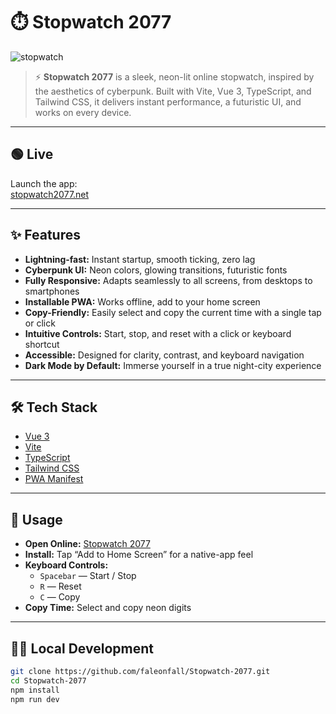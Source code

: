 # ⏱️ Stopwatch 2077

![stopwatch](https://github.com/user-attachments/assets/97410ef8-e657-4109-9598-c91e8aca9c38)

> ⚡️ **Stopwatch 2077** is a sleek, neon-lit online stopwatch, inspired by the aesthetics of cyberpunk. Built
> with Vite, Vue 3, TypeScript, and Tailwind CSS, it delivers instant performance, a futuristic UI, and works on every
> device.

---

## 🟢 Live

Launch the app:  
[stopwatch2077.net](stopwatch2077.net)

---

## ✨ Features

- **Lightning-fast:** Instant startup, smooth ticking, zero lag
- **Cyberpunk UI:** Neon colors, glowing transitions, futuristic fonts
- **Fully Responsive:** Adapts seamlessly to all screens, from desktops to smartphones
- **Installable PWA:** Works offline, add to your home screen
- **Copy-Friendly:** Easily select and copy the current time with a single tap or click
- **Intuitive Controls:** Start, stop, and reset with a click or keyboard shortcut
- **Accessible:** Designed for clarity, contrast, and keyboard navigation
- **Dark Mode by Default:** Immerse yourself in a true night-city experience

---

## 🛠️ Tech Stack

- [Vue 3](https://vuejs.org/)
- [Vite](https://vitejs.dev/)
- [TypeScript](https://www.typescriptlang.org/)
- [Tailwind CSS](https://tailwindcss.com/)
- [PWA Manifest](https://web.dev/add-manifest/)

---

## 📲 Usage

- **Open Online:** [Stopwatch 2077](stopwatch2077.net)
- **Install:** Tap “Add to Home Screen” for a native-app feel
- **Keyboard Controls:**
    - `Spacebar` — Start / Stop
    - `R` — Reset
    - `C` — Copy
- **Copy Time:** Select and copy neon digits

---

## 🧑‍💻 Local Development

```sh
git clone https://github.com/faleonfall/Stopwatch-2077.git
cd Stopwatch-2077
npm install
npm run dev
